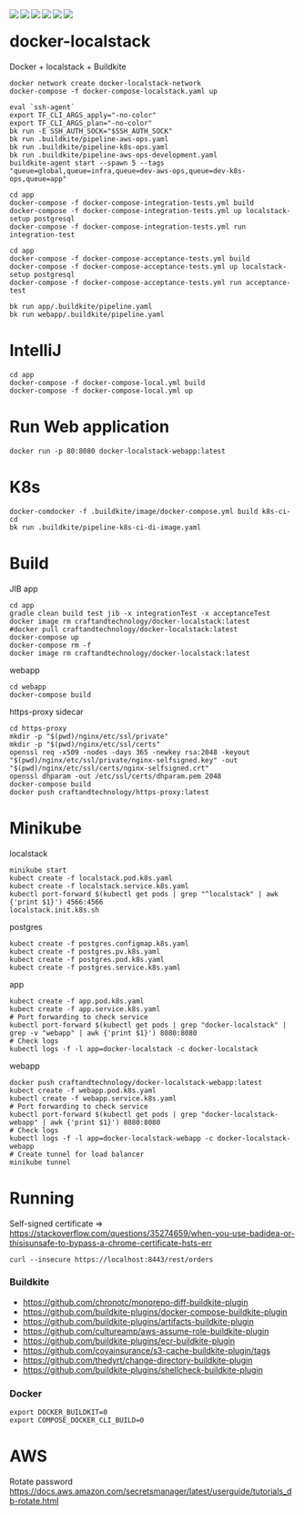 <div align="center">    
 <img src="https://img.shields.io/github/license/create1st/docker-localstack.svg" align="left" />
 <img src="https://img.shields.io/badge/Docker-blue.svg" align="left" />
 <img src="https://img.shields.io/badge/localstack-orange.svg" align="left" />
 <img src="https://img.shields.io/badge/Terraform-blueviolet.svg" align="left" />
 <img src="https://img.shields.io/badge/Buildkite-green.svg" align="left" />
 <img src="https://img.shields.io/badge/PRs-welcome-green.svg" align="left" />
</div>

# docker-localstack

Docker + localstack + Buildkite

```shell
docker network create docker-localstack-network
docker-compose -f docker-compose-localstack.yaml up

eval `ssh-agent`
export TF_CLI_ARGS_apply="-no-color"
export TF_CLI_ARGS_plan="-no-color"
bk run -E SSH_AUTH_SOCK="$SSH_AUTH_SOCK"
bk run .buildkite/pipeline-aws-ops.yaml
bk run .buildkite/pipeline-k8s-ops.yaml
bk run .buildkite/pipeline-aws-ops-development.yaml
buildkite-agent start --spawn 5 --tags "queue=global,queue=infra,queue=dev-aws-ops,queue=dev-k8s-ops,queue=app"
```

```shell
cd app
docker-compose -f docker-compose-integration-tests.yml build 
docker-compose -f docker-compose-integration-tests.yml up localstack-setup postgresql
docker-compose -f docker-compose-integration-tests.yml run integration-test
```

```shell
cd app
docker-compose -f docker-compose-acceptance-tests.yml build 
docker-compose -f docker-compose-acceptance-tests.yml up localstack-setup postgresql
docker-compose -f docker-compose-acceptance-tests.yml run acceptance-test
```

```shell
bk run app/.buildkite/pipeline.yaml
bk run webapp/.buildkite/pipeline.yaml
```

# IntelliJ

```shell
cd app
docker-compose -f docker-compose-local.yml build
docker-compose -f docker-compose-local.yml up
```

# Run Web application

```shell
docker run -p 80:8080 docker-localstack-webapp:latest
```

# K8s

```shell
docker-comdocker -f .buildkite/image/docker-compose.yml build k8s-ci-cd
bk run .buildkite/pipeline-k8s-ci-di-image.yaml
```

# Build

JIB app

```shell
cd app
gradle clean build test jib -x integrationTest -x acceptanceTest
docker image rm craftandtechnology/docker-localstack:latest
#docker pull craftandtechnology/docker-localstack:latest
docker-compose up
docker-compose rm -f
docker image rm craftandtechnology/docker-localstack:latest
```

webapp

```shell
cd webapp
docker-compose build
```

https-proxy sidecar

```shell
cd https-proxy
mkdir -p "$(pwd)/nginx/etc/ssl/private"
mkdir -p "$(pwd)/nginx/etc/ssl/certs"
openssl req -x509 -nodes -days 365 -newkey rsa:2048 -keyout "$(pwd)/nginx/etc/ssl/private/nginx-selfsigned.key" -out "$(pwd)/nginx/etc/ssl/certs/nginx-selfsigned.crt"
openssl dhparam -out /etc/ssl/certs/dhparam.pem 2048
docker-compose build
docker push craftandtechnology/https-proxy:latest
```

# Minikube

localstack

```shell
minikube start
kubect create -f localstack.pod.k8s.yaml
kubect create -f localstack.service.k8s.yaml
kubectl port-forward $(kubectl get pods | grep "^localstack" | awk {'print $1}') 4566:4566
localstack.init.k8s.sh
```

postgres

```shell
kubect create -f postgres.configmap.k8s.yaml
kubect create -f postgres.pv.k8s.yaml
kubect create -f postgres.pod.k8s.yaml
kubect create -f postgres.service.k8s.yaml
```

app

```shell
kubect create -f app.pod.k8s.yaml
kubect create -f app.service.k8s.yaml
# Port forwarding to check service
kubectl port-forward $(kubectl get pods | grep "docker-localstack" | grep -v "webapp" | awk {'print $1}') 8080:8080
# Check logs
kubectl logs -f -l app=docker-localstack -c docker-localstack
```

webapp

```shell
docker push craftandtechnology/docker-localstack-webapp:latest
kubect create -f webapp.pod.k8s.yaml
kubectl create -f webapp.service.k8s.yaml
# Port forwarding to check service
kubectl port-forward $(kubectl get pods | grep "docker-localstack-webapp" | awk {'print $1}') 8080:8080
# Check logs
kubectl logs -f -l app=docker-localstack-webapp -c docker-localstack-webapp
# Create tunnel for load balancer
minikube tunnel
```

# Running

Self-signed certificate
=> https://stackoverflow.com/questions/35274659/when-you-use-badidea-or-thisisunsafe-to-bypass-a-chrome-certificate-hsts-err

```shell
curl --insecure https://localhost:8443/rest/orders
```

### Buildkite

* https://github.com/chronotc/monorepo-diff-buildkite-plugin
* https://github.com/buildkite-plugins/docker-compose-buildkite-plugin
* https://github.com/buildkite-plugins/artifacts-buildkite-plugin
* https://github.com/cultureamp/aws-assume-role-buildkite-plugin
* https://github.com/buildkite-plugins/ecr-buildkite-plugin
* https://github.com/coyainsurance/s3-cache-buildkite-plugin/tags
* https://github.com/thedyrt/change-directory-buildkite-plugin
* https://github.com/buildkite-plugins/shellcheck-buildkite-plugin

### Docker

```shell
export DOCKER_BUILDKIT=0
export COMPOSE_DOCKER_CLI_BUILD=0
```

# AWS

Rotate password
https://docs.aws.amazon.com/secretsmanager/latest/userguide/tutorials_db-rotate.html
